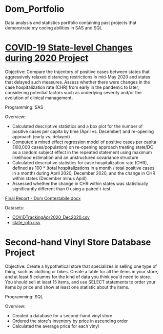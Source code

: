 # Dom_Portfolio
Data analysis and statistics portfolio containing past projects that demonstrate my coding abilities in SAS and SQL

# [COVID-19 State-level Changes during 2020 Project](https://github.com/domcontestabile/Dom_Portfolio/blob/main/COVID19_State_level_Changes_during_2020)

Objective: Compare the trajectory of positive cases between states that aggressively relaxed distancing restrictions in mid-May 2020 and states that delayed such measures. Assess whether there were changes in the case hospitalization rate (CHR) from early in the pandemic to later, considering potential factors such as underlying severity and/or the evolution of clinical management.

Programming: SAS

Overview:
- Calculated descriptive statistics and a box plot for the number of positive cases per capita by time (April vs. December) and re-opening approach (early vs. delayed)
- Computed a mixed effect regression model of positive cases per capita (100,000 cases/population) on re-opening approach treating state/DC as a random subject effect in the repeated statement using maximum likelihood estimation and an unstructured covariance structure
- Calculated descriptive statistics for case hospitalization rate (CHR), defined as 100 * (total hospitalizations in a month / total positive cases in a month) during April 2020, December 2020, and the change in CHR within states (December minus April)
- Assessed whether the change in CHR within states was statistically significantly different than 0 using a paired t-test.

[Final Report - Dom Contestabile.docx](https://github.com/domcontestabile/Dom_Portfolio/files/11547336/Final.Report.-.Dom.Contestabile.docx)

Datasets: 
- [COVIDTrackingApr2020_Dec2020.csv](https://github.com/domcontestabile/Dom_Portfolio/files/11547347/COVIDTrackingApr2020_Dec2020.csv) 
- [state_info.csv](https://github.com/domcontestabile/Dom_Portfolio/files/11547349/state_info.csv)

# Second-hand Vinyl Store Database Project

Objective: Create a hypothetical store that specializes in selling one type of thing, such as clothing or bikes. Create a table for all the items in your store, and at least 5 columns for the kind of data you think you'd need to store. You should sell at least 15 items, and use SELECT statements to order your items by price and show at least one statistic about the items.

Programming: SQL

Overview:  
- Created a database for a second-hand vinyl store
- Ordered the store's inventory by price in ascending order
- Calculated the average price for each vinyl
